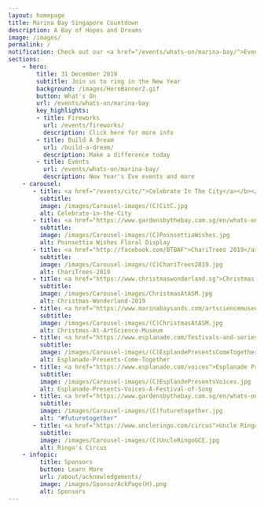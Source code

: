 ```yaml
---
layout: homepage
title: Marina Bay Singapore Countdown
description: A Bay of Hopes and Dreams
image: /images/
permalink: /
notification: Check out our <a href="/events/whats-on/marina-bay/">Events</a> page for more details 
sections:
    - hero:
        title: 31 December 2019
        subtitle: Join us to ring in the New Year
        background: /images/HeroBanner2.gif
        button: What's On
        url: /events/whats-on/marina-bay
        key_highlights:
        - title: Fireworks 
          url: /events/fireworks/
          description: Click here for more info
        - title: Build A Dream
          url: /build-a-dream/
          description: Make a difference today
        - title: Events 
          url: /events/whats-on/marina-bay/
          description: New Year's Eve events and more     
    - carousel:
       - title: <a href="/events/citc/">Celebrate In The City</a></b></font>
         subtitle:             
         image: /images/Carousel-images/(C)CitC.jpg
         alt: Celebrate-in-the-City
       - title: <a href="https://www.gardensbythebay.com.sg/en/whats-on/calendar-of-events/poinsettia-wishes-2019.html?utm_source=CitC&utm_medium=Ad&utm_campaign=Poinsettia2019&utm_term=All&utm_content=Nov4">Poinsettia Wishes Floral Display</a>
         subtitle: 
         image: /images/Carousel-images/(C)PoinsettiaWishes.jpg
         alt: Poinsettia Wishes Floral Display
       - title: <a href="http://facebook.com/BTBAF">ChariTrees 2019</a>
         subtitle: 
         image: /images/Carousel-images/(C)ChariTrees2019.jpg
         alt: ChariTrees-2019
       - title: <a href="https://www.christmaswonderland.sg">Christmas Wonderland 2019</a>
         subtitle: 
         image: /images/Carousel-images/ChristmasAtASM.jpg
         alt: Christmas-Wonderland-2019
       - title: <a href="https://www.marinabaysands.com/artsciencemuseum">Christmas at ArtScience Museum</a>
         subtitle:  
         image: /images/Carousel-images/(C)ChristmasAtASM.jpg
         alt: Christmas-At-ArtScience-Museum
       - title: <a href="https://www.esplanade.com/festivals-and-series/come-together/2019">Esplanade Presents Come Together</a>
         subtitle:  
         image: /images/Carousel-images/(C)EsplandePresentsComeTogether.jpg
         alt: Esplanade-Presents-Come-Together
       - title: <a href="https://www.esplanade.com/voices">Esplanade Presents Voices - A Festival of Song</a>
         subtitle:  
         image: /images/Carousel-images/(C)EsplandePresentsVoices.jpg
         alt: Esplanade-Presents-Voices-A-Festival-of-Song
       - title: <a href="https://www.gardensbythebay.com.sg/en/whats-on/calendar-of-events/future-together.html?utm_source=CitC&utm_medium=Ad&utm_campaign=FutureTogether&utm_term=All&utm_content=Nov4">#futuretogether</a>
         subtitle:  
         image: /images/Carousel-images/(C)futuretogether.jpg
         alt: "#futuretogether"
       - title: <a href="https://www.uncleringo.com/circus">Uncle Ringo Presents The Great Circus of Europe</a>
         subtitle:  
         image: /images/Carousel-images/(C)UncleRingoGCE.jpg
         alt: Ringo's Circus
    - infopic:
         title: Sponsors
         button: Learn More
         url: /about/acknowledgements/
         image: /images/SponsorAckPage(H).png
         alt: Sponsors  
---
```

